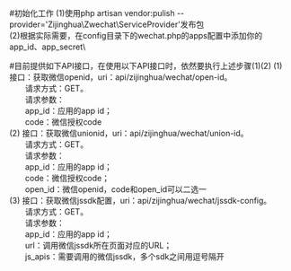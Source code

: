 #初始化工作
(1)使用php artisan vendor:pulish --provider='Zijinghua\Zwechat\ServiceProvider'发布包\
(2)根据实际需要，在config目录下的wechat.php的apps配置中添加你的app_id、app_secret\

#目前提供如下API接口，在使用以下API接口时，依然要执行上述步骤(1)(2)
(1) 接口：获取微信openid，uri：api/zijinghua/wechat/open-id。\
&emsp;&emsp;请求方式：GET。\
&emsp;&emsp;请求参数：\
&emsp;&emsp;app_id：应用的app id；\
&emsp;&emsp;code：微信授权code\
(2) 接口：获取微信unionid，uri：api/zijinghua/wechat/union-id。\
&emsp;&emsp;请求方式：GET。\
&emsp;&emsp;请求参数：\
&emsp;&emsp;app_id：应用的app id；\
&emsp;&emsp;code：微信授权code；\
&emsp;&emsp;open_id：微信openid，code和open_id可以二选一\
(3) 接口：获取微信jssdk配置，uri：api/zijinghua/wechat/jssdk-config。\
&emsp;&emsp;请求方式：GET。\
&emsp;&emsp;请求参数：\
&emsp;&emsp;app_id：应用的app id；\
&emsp;&emsp;url：调用微信jssdk所在页面对应的URL；\
&emsp;&emsp;js_apis：需要调用的微信jssdk，多个sdk之间用逗号隔开
